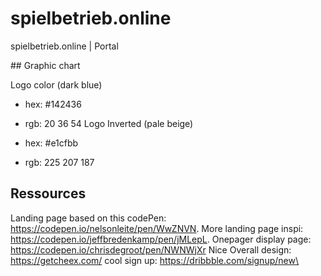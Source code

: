 # spielbetrieb.online

spielbetrieb.online | Portal

## Graphic chart

Logo color (dark blue)

- hex: #142436
- rgb: 20 36 54
  Logo Inverted (pale beige)

- hex: #e1cfbb
- rgb: 225 207 187

## Ressources

Landing page based on this codePen: https://codepen.io/nelsonleite/pen/WwZNVN.
More landing page inspi: https://codepen.io/jeffbredenkamp/pen/jMLepL.
Onepager display page: https://codepen.io/chrisdegroot/pen/NWNWjXr
Nice Overall design: https://getcheex.com/
cool sign up: https://dribbble.com/signup/new\

